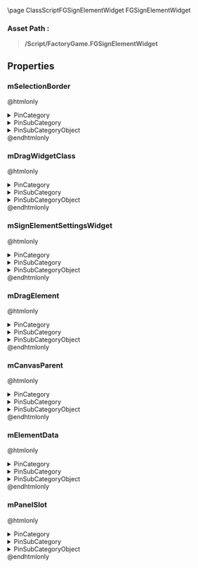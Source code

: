\page ClassScriptFGSignElementWidget FGSignElementWidget
### Asset Path :
<b><blockquote>/Script/FactoryGame.FGSignElementWidget</blockquote></b>
## Properties

### mSelectionBorder
@htmlonly
<details>
 <summary>PinCategory</summary>
<blockquote>Object</blockquote>
</details>
<details>
 <summary>PinSubCategory</summary>
<blockquote>Object</blockquote>
</details>
<details>
 <summary>PinSubCategoryObject</summary>
<b><a href="_class_script_border.html"><blockquote>Border</blockquote></a></b>
</details>
@endhtmlonly

### mDragWidgetClass
@htmlonly
<details>
 <summary>PinCategory</summary>
<blockquote>Class</blockquote>
</details>
<details>
 <summary>PinSubCategory</summary>
<blockquote>Class</blockquote>
</details>
<details>
 <summary>PinSubCategoryObject</summary>
<b><a href="_class_script_user_widget.html"><blockquote>UserWidget</blockquote></a></b>
</details>
@endhtmlonly

### mSignElementSettingsWidget
@htmlonly
<details>
 <summary>PinCategory</summary>
<blockquote>Class</blockquote>
</details>
<details>
 <summary>PinSubCategory</summary>
<blockquote>Class</blockquote>
</details>
<details>
 <summary>PinSubCategoryObject</summary>
<b><a href="_class_script_f_g_sign_element_settings_widget.html"><blockquote>FGSignElementSettingsWidget</blockquote></a></b>
</details>
@endhtmlonly

### mDragElement
@htmlonly
<details>
 <summary>PinCategory</summary>
<blockquote>Object</blockquote>
</details>
<details>
 <summary>PinSubCategory</summary>
<blockquote>Object</blockquote>
</details>
<details>
 <summary>PinSubCategoryObject</summary>
<b><a href="_class_script_f_g_sign_element_drag_widget.html"><blockquote>FGSignElementDragWidget</blockquote></a></b>
</details>
@endhtmlonly

### mCanvasParent
@htmlonly
<details>
 <summary>PinCategory</summary>
<blockquote>Object</blockquote>
</details>
<details>
 <summary>PinSubCategory</summary>
<blockquote>Object</blockquote>
</details>
<details>
 <summary>PinSubCategoryObject</summary>
<b><a href="_class_script_f_g_sign_canvas_widget.html"><blockquote>FGSignCanvasWidget</blockquote></a></b>
</details>
@endhtmlonly

### mElementData
@htmlonly
<details>
 <summary>PinCategory</summary>
<blockquote>Object</blockquote>
</details>
<details>
 <summary>PinSubCategory</summary>
<blockquote>Object</blockquote>
</details>
<details>
 <summary>PinSubCategoryObject</summary>
<b><a href="_class_script_f_g_sign_element_data.html"><blockquote>FGSignElementData</blockquote></a></b>
</details>
@endhtmlonly

### mPanelSlot
@htmlonly
<details>
 <summary>PinCategory</summary>
<blockquote>Object</blockquote>
</details>
<details>
 <summary>PinSubCategory</summary>
<blockquote>Object</blockquote>
</details>
<details>
 <summary>PinSubCategoryObject</summary>
<b><a href="_class_script_canvas_panel_slot.html"><blockquote>CanvasPanelSlot</blockquote></a></b>
</details>
@endhtmlonly


